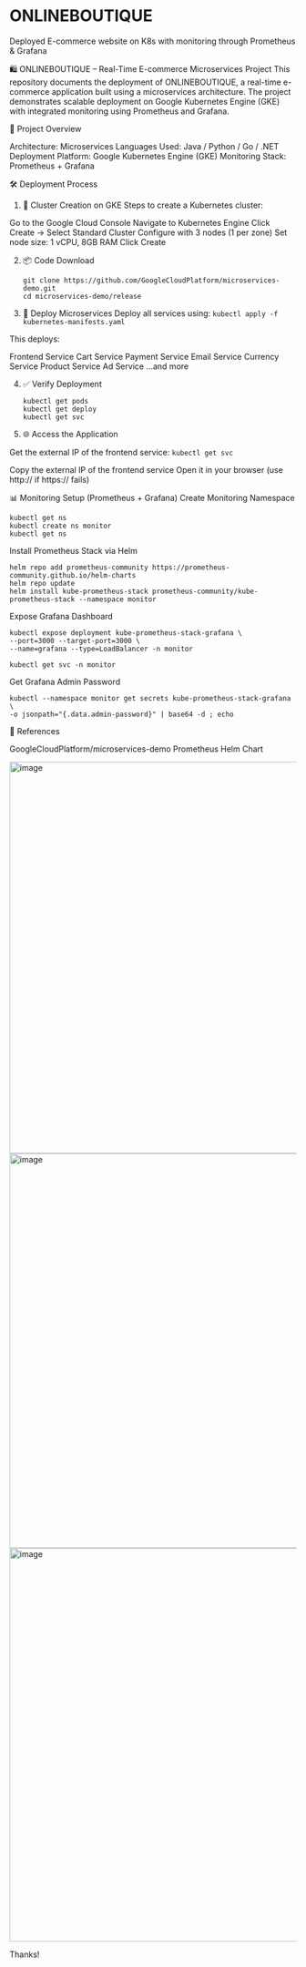 # ONLINEBOUTIQUE
Deployed E-commerce website on K8s with monitoring through  Prometheus &amp; Grafana

🛍️ ONLINEBOUTIQUE – Real-Time E-commerce Microservices Project
This repository documents the deployment of ONLINEBOUTIQUE, a real-time e-commerce application built using a microservices architecture. The project demonstrates scalable deployment on Google Kubernetes Engine (GKE) with integrated monitoring using Prometheus and Grafana.

🚀 Project Overview

Architecture: Microservices
Languages Used: Java / Python / Go / .NET
Deployment Platform: Google Kubernetes Engine (GKE)
Monitoring Stack: Prometheus + Grafana


🛠️ Deployment Process
1. 🔧 Cluster Creation on GKE
Steps to create a Kubernetes cluster:

Go to the Google Cloud Console
Navigate to Kubernetes Engine
Click Create → Select Standard Cluster
Configure with 3 nodes (1 per zone)
Set node size: 1 vCPU, 8GB RAM
Click Create


2. 📦 Code Download
   ```
   git clone https://github.com/GoogleCloudPlatform/microservices-demo.git
   cd microservices-demo/release
   ```

3. 🚢 Deploy Microservices
Deploy all services using:
   `
   kubectl apply -f kubernetes-manifests.yaml
   `

This deploys:

Frontend Service
Cart Service
Payment Service
Email Service
Currency Service
Product Service
Ad Service
...and more


4. ✅ Verify Deployment
   ```
   kubectl get pods
   kubectl get deploy
   kubectl get svc
   ```
6. 🌐 Access the Application

Get the external IP of the frontend service:
   `
   kubectl get svc
   `

Copy the external IP of the frontend service
Open it in your browser (use http:// if https:// fails)

📊 Monitoring Setup (Prometheus + Grafana)
Create Monitoring Namespace
   ```
   kubectl get ns
   kubectl create ns monitor
   kubectl get ns
   ```

Install Prometheus Stack via Helm
   ```
   helm repo add prometheus-community https://prometheus-community.github.io/helm-charts
   helm repo update
   helm install kube-prometheus-stack prometheus-community/kube-prometheus-stack --namespace monitor
   ```

Expose Grafana Dashboard
   ```
   kubectl expose deployment kube-prometheus-stack-grafana \
   --port=3000 --target-port=3000 \
   --name=grafana --type=LoadBalancer -n monitor
   ```

   `
   kubectl get svc -n monitor
   `

Get Grafana Admin Password
   ```
   kubectl --namespace monitor get secrets kube-prometheus-stack-grafana \
   -o jsonpath="{.data.admin-password}" | base64 -d ; echo
   ```

📎 References

GoogleCloudPlatform/microservices-demo
Prometheus Helm Chart

<img width="1360" height="688" alt="image" src="https://github.com/user-attachments/assets/021a64d8-4557-4f10-ba63-52cfeb906ba3" />

<img width="1360" height="693" alt="image" src="https://github.com/user-attachments/assets/341c27d9-66d7-45f0-a653-00c1e33db725" />

<img width="1360" height="691" alt="image" src="https://github.com/user-attachments/assets/6b7d64bd-6b39-486c-b0d1-8dce780125ac" />

Thanks!
